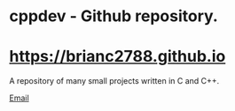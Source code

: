 # cppdev - Github repository. #
# https://brianc2788.github.io

A repository of many small projects written in C and C++.

[Email](mailto:brianc2788@gmail.com)
